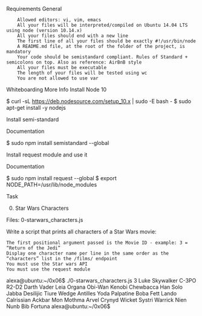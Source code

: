 Requirements
General

        Allowed editors: vi, vim, emacs
        All your files will be interpreted/compiled on Ubuntu 14.04 LTS using node (version 10.14.x)
        All your files should end with a new line
        The first line of all your files should be exactly #!/usr/bin/node
        A README.md file, at the root of the folder of the project, is mandatory
        Your code should be semistandard compliant. Rules of Standard + semicolons on top. Also as reference: AirBnB style
        All your files must be executable
        The length of your files will be tested using wc
        You are not allowed to use var

Whiteboarding
More Info
Install Node 10

$ curl -sL https://deb.nodesource.com/setup_10.x | sudo -E bash -
$ sudo apt-get install -y nodejs

Install semi-standard

Documentation

$ sudo npm install semistandard --global

Install request module and use it

Documentation

$ sudo npm install request --global
$ export NODE_PATH=/usr/lib/node_modules

Task

0. Star Wars Characters

Files: 0-starwars_characters.js

Write a script that prints all characters of a Star Wars movie:

    The first positional argument passed is the Movie ID - example: 3 = “Return of the Jedi”
    Display one character name per line in the same order as the “characters” list in the /films/ endpoint
    You must use the Star wars API
    You must use the request module

alexa@ubuntu:~/0x06$ ./0-starwars_characters.js 3
Luke Skywalker
C-3PO
R2-D2
Darth Vader
Leia Organa
Obi-Wan Kenobi
Chewbacca
Han Solo
Jabba Desilijic Tiure
Wedge Antilles
Yoda
Palpatine
Boba Fett
Lando Calrissian
Ackbar
Mon Mothma
Arvel Crynyd
Wicket Systri Warrick
Nien Nunb
Bib Fortuna
alexa@ubuntu:~/0x06$  
